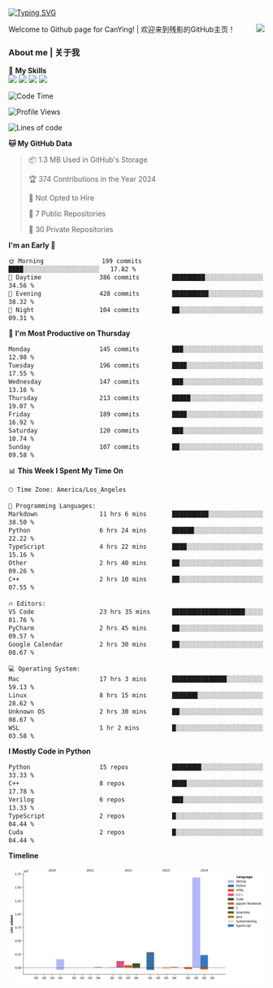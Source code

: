 [![Typing SVG](https://readme-typing-svg.herokuapp.com?size=25&duration=3500&color=00FFFF&vCenter=true&width=250&height=40&lines=Hi+Welcome+%F0%9F%91%8B%F0%9F%8F%BB;I'm+CanYing|残影)](https://git.io/typing-svg)

<a href="#">
  <img align="right" src="https://github-readme-stats.vercel.app/api?username=CanYing0913&count_private=true&rank_icon=github&show_icons=true&bg_color=15,f2f7fd,E0EAFC&" />
</a>

Welcome to Github page for CanYing! | 欢迎来到残影的GitHub主页！

### About me | 关于我

🌟 **My Skills**  
![](https://img.shields.io/badge/-C-A8B9CC?style=flat-square&logo=C&logoColor=fff)
![](https://img.shields.io/badge/-C++-00599C?style=flat-square&logo=Cpp&logoColor=fff)
![](https://img.shields.io/badge/-Python-3776AB?style=flat-square&logo=Python&logoColor=fff)
![](https://img.shields.io/badge/-Linux-000000?style=flat-square&logo=Linux&logoColor=fff)

<!--START_SECTION:waka-->
![Code Time](http://img.shields.io/badge/Code%20Time-493%20hrs%2046%20mins-blue)

![Profile Views](http://img.shields.io/badge/Profile%20Views-5-blue)

![Lines of code](https://img.shields.io/badge/From%20Hello%20World%20I%27ve%20Written-26.3%20million%20lines%20of%20code-blue)

**🐱 My GitHub Data** 

> 📦 1.3 MB Used in GitHub's Storage 
 > 
> 🏆 374 Contributions in the Year 2024
 > 
> 🚫 Not Opted to Hire
 > 
> 📜 7 Public Repositories 
 > 
> 🔑 30 Private Repositories 
 > 
**I'm an Early 🐤** 

```text
🌞 Morning                199 commits         ████░░░░░░░░░░░░░░░░░░░░░   17.82 % 
🌆 Daytime                386 commits         █████████░░░░░░░░░░░░░░░░   34.56 % 
🌃 Evening                428 commits         ██████████░░░░░░░░░░░░░░░   38.32 % 
🌙 Night                  104 commits         ██░░░░░░░░░░░░░░░░░░░░░░░   09.31 % 
```
📅 **I'm Most Productive on Thursday** 

```text
Monday                   145 commits         ███░░░░░░░░░░░░░░░░░░░░░░   12.98 % 
Tuesday                  196 commits         ████░░░░░░░░░░░░░░░░░░░░░   17.55 % 
Wednesday                147 commits         ███░░░░░░░░░░░░░░░░░░░░░░   13.16 % 
Thursday                 213 commits         █████░░░░░░░░░░░░░░░░░░░░   19.07 % 
Friday                   189 commits         ████░░░░░░░░░░░░░░░░░░░░░   16.92 % 
Saturday                 120 commits         ███░░░░░░░░░░░░░░░░░░░░░░   10.74 % 
Sunday                   107 commits         ██░░░░░░░░░░░░░░░░░░░░░░░   09.58 % 
```


📊 **This Week I Spent My Time On** 

```text
🕑︎ Time Zone: America/Los_Angeles

💬 Programming Languages: 
Markdown                 11 hrs 6 mins       ██████████░░░░░░░░░░░░░░░   38.50 % 
Python                   6 hrs 24 mins       ██████░░░░░░░░░░░░░░░░░░░   22.22 % 
TypeScript               4 hrs 22 mins       ████░░░░░░░░░░░░░░░░░░░░░   15.16 % 
Other                    2 hrs 40 mins       ██░░░░░░░░░░░░░░░░░░░░░░░   09.26 % 
C++                      2 hrs 10 mins       ██░░░░░░░░░░░░░░░░░░░░░░░   07.55 % 

🔥 Editors: 
VS Code                  23 hrs 35 mins      ████████████████████░░░░░   81.76 % 
PyCharm                  2 hrs 45 mins       ██░░░░░░░░░░░░░░░░░░░░░░░   09.57 % 
Google Calendar          2 hrs 30 mins       ██░░░░░░░░░░░░░░░░░░░░░░░   08.67 % 

💻 Operating System: 
Mac                      17 hrs 3 mins       ███████████████░░░░░░░░░░   59.13 % 
Linux                    8 hrs 15 mins       ███████░░░░░░░░░░░░░░░░░░   28.62 % 
Unknown OS               2 hrs 30 mins       ██░░░░░░░░░░░░░░░░░░░░░░░   08.67 % 
WSL                      1 hr 2 mins         █░░░░░░░░░░░░░░░░░░░░░░░░   03.58 % 
```

**I Mostly Code in Python** 

```text
Python                   15 repos            ████████░░░░░░░░░░░░░░░░░   33.33 % 
C++                      8 repos             ████░░░░░░░░░░░░░░░░░░░░░   17.78 % 
Verilog                  6 repos             ███░░░░░░░░░░░░░░░░░░░░░░   13.33 % 
TypeScript               2 repos             █░░░░░░░░░░░░░░░░░░░░░░░░   04.44 % 
Cuda                     2 repos             █░░░░░░░░░░░░░░░░░░░░░░░░   04.44 % 
```



**Timeline**

![Lines of Code chart](https://raw.githubusercontent.com/CanYing0913/CanYing0913/master/assets/bar_graph.png)


<!--END_SECTION:waka-->
